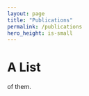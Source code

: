 ```yaml
---
layout: page
title: "Publications"
permalink: /publications
hero_height: is-small
---
```


# A List

of them.
